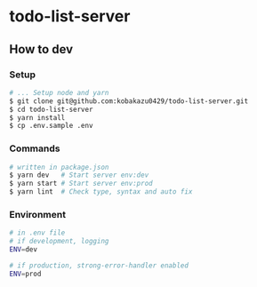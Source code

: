 # todo-list-server

## How to dev

### Setup

```bash
# ... Setup node and yarn
$ git clone git@github.com:kobakazu0429/todo-list-server.git
$ cd todo-list-server
$ yarn install
$ cp .env.sample .env
```

### Commands

```bash
# written in package.json
$ yarn dev   # Start server env:dev
$ yarn start # Start server env:prod
$ yarn lint  # Check type, syntax and auto fix
```

### Environment

```bash
# in .env file
# if development, logging
ENV=dev

# if production, strong-error-handler enabled
ENV=prod
```
